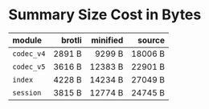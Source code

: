 # Summary Size Cost in Bytes

| module           |   brotli | minified |   source |
|:-----------------|---------:|---------:|---------:|
| `codec_v4`       |   2891 B |   9299 B |  18006 B |
| `codec_v5`       |   3616 B |  12383 B |  22901 B |
| `index`          |   4228 B |  14234 B |  27049 B |
| `session`        |   3815 B |  12774 B |  24745 B |


